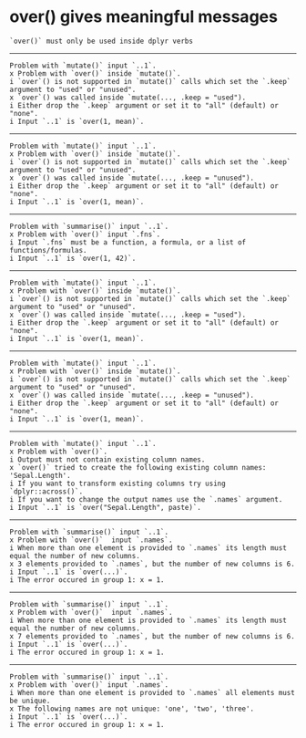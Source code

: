 # over() gives meaningful messages

    `over()` must only be used inside dplyr verbs

---

    Problem with `mutate()` input `..1`.
    x Problem with `over()` inside `mutate()`.
    i `over`() is not supported in `mutate()` calls which set the `.keep` argument to "used" or "unused".
    x `over`() was called inside `mutate(..., .keep = "used").
    i Either drop the `.keep` argument or set it to "all" (default) or "none".
    i Input `..1` is `over(1, mean)`.

---

    Problem with `mutate()` input `..1`.
    x Problem with `over()` inside `mutate()`.
    i `over`() is not supported in `mutate()` calls which set the `.keep` argument to "used" or "unused".
    x `over`() was called inside `mutate(..., .keep = "unused").
    i Either drop the `.keep` argument or set it to "all" (default) or "none".
    i Input `..1` is `over(1, mean)`.

---

    Problem with `summarise()` input `..1`.
    x Problem with `over()` input `.fns`.
    i Input `.fns` must be a function, a formula, or a list of functions/formulas.
    i Input `..1` is `over(1, 42)`.

---

    Problem with `mutate()` input `..1`.
    x Problem with `over()` inside `mutate()`.
    i `over`() is not supported in `mutate()` calls which set the `.keep` argument to "used" or "unused".
    x `over`() was called inside `mutate(..., .keep = "used").
    i Either drop the `.keep` argument or set it to "all" (default) or "none".
    i Input `..1` is `over(1, mean)`.

---

    Problem with `mutate()` input `..1`.
    x Problem with `over()` inside `mutate()`.
    i `over`() is not supported in `mutate()` calls which set the `.keep` argument to "used" or "unused".
    x `over`() was called inside `mutate(..., .keep = "unused").
    i Either drop the `.keep` argument or set it to "all" (default) or "none".
    i Input `..1` is `over(1, mean)`.

---

    Problem with `mutate()` input `..1`.
    x Problem with `over()`.
    i Output must not contain existing column names.
    x `over()` tried to create the following existing column names: 'Sepal.Length'.
    i If you want to transform existing columns try using `dplyr::across()`.
    i If you want to change the output names use the `.names` argument.
    i Input `..1` is `over("Sepal.Length", paste)`.

---

    Problem with `summarise()` input `..1`.
    x Problem with `over()`  input `.names`.
    i When more than one element is provided to `.names` its length must equal the number of new columns.
    x 3 elements provided to `.names`, but the number of new columns is 6.
    i Input `..1` is `over(...)`.
    i The error occured in group 1: x = 1.

---

    Problem with `summarise()` input `..1`.
    x Problem with `over()`  input `.names`.
    i When more than one element is provided to `.names` its length must equal the number of new columns.
    x 7 elements provided to `.names`, but the number of new columns is 6.
    i Input `..1` is `over(...)`.
    i The error occured in group 1: x = 1.

---

    Problem with `summarise()` input `..1`.
    x Problem with `over()` input `.names`.
    i When more than one element is provided to `.names` all elements must be unique.
    x The following names are not unique: 'one', 'two', 'three'.
    i Input `..1` is `over(...)`.
    i The error occured in group 1: x = 1.

